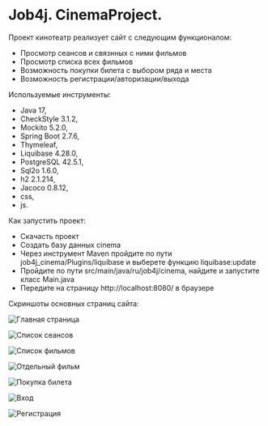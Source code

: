 # Job4j. CinemaProject.

Проект кинотеатр реализует сайт с следующим функционалом:
- Просмотр сеансов и связнных с ними фильмов
- Просмотр списка всех фильмов
- Возможность покупки билета с выбором ряда и места
- Возможность регистрации/авторизации/выхода

Используемые инструменты:
- Java 17,
- CheckStyle 3.1.2,
- Mockito 5.2.0,
- Spring Boot 2.7.6, 
- Thymeleaf,
- Liquibase 4.28.0,
- PostgreSQL 42.5.1,
- Sql2o 1.6.0,
- h2 2.1.214,
- Jacoco 0.8.12,
- css,
- js.

Как запустить проект:
- Скачасть проект
- Создать базу данных cinema
- Через инструмент Maven пройдите по пути job4j_cinema/Plugins/liquibase и выберете функцию liquibase:update
- Пройдите по пути src/main/java/ru/job4j/cinema, найдите и запустите класс Main.java
- Передите на страницу http://localhost:8080/ в браузере

Скриншоты основных страниц сайта:

![Главная страница](https://github.com/OtBbNA/job4j_cinema/blob/master/imageReadme/index.png)

![Список сеансов](https://github.com/OtBbNA/job4j_cinema/blob/master/imageReadme/schedule.png)

![Список фильмов](https://github.com/OtBbNA/job4j_cinema/blob/master/imageReadme/list.png)

![Отдельный фильм](https://github.com/OtBbNA/job4j_cinema/blob/master/imageReadme/listone.png)

![Покупка билета](https://github.com/OtBbNA/job4j_cinema/blob/master/imageReadme/ticket.png)

![Вход](https://github.com/OtBbNA/job4j_cinema/blob/master/imageReadme/login.png)

![Регистрация](https://github.com/OtBbNA/job4j_cinema/blob/master/imageReadme/registration.png)
